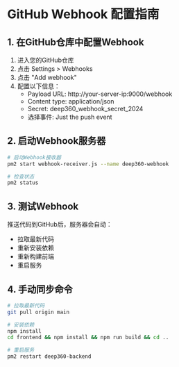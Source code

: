 # GitHub Webhook 配置指南

## 1. 在GitHub仓库中配置Webhook

1. 进入您的GitHub仓库
2. 点击 Settings > Webhooks
3. 点击 "Add webhook"
4. 配置以下信息：
   - Payload URL: http://your-server-ip:9000/webhook
   - Content type: application/json
   - Secret: deep360_webhook_secret_2024
   - 选择事件: Just the push event

## 2. 启动Webhook服务器

```bash
# 启动Webhook接收器
pm2 start webhook-receiver.js --name deep360-webhook

# 检查状态
pm2 status
```

## 3. 测试Webhook

推送代码到GitHub后，服务器会自动：
- 拉取最新代码
- 重新安装依赖
- 重新构建前端
- 重启服务

## 4. 手动同步命令

```bash
# 拉取最新代码
git pull origin main

# 安装依赖
npm install
cd frontend && npm install && npm run build && cd ..

# 重启服务
pm2 restart deep360-backend
```
